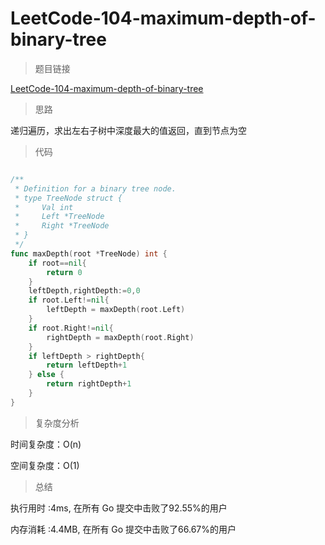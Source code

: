 # LeetCode-104-maximum-depth-of-binary-tree

> 题目链接

[LeetCode-104-maximum-depth-of-binary-tree](https://leetcode-cn.com/problems/maximum-depth-of-binary-tree/)

> 思路

递归遍历，求出左右子树中深度最大的值返回，直到节点为空

> 代码

```go

/**
 * Definition for a binary tree node.
 * type TreeNode struct {
 *     Val int
 *     Left *TreeNode
 *     Right *TreeNode
 * }
 */
func maxDepth(root *TreeNode) int {
    if root==nil{
        return 0
    }
    leftDepth,rightDepth:=0,0
    if root.Left!=nil{
        leftDepth = maxDepth(root.Left)
    }
    if root.Right!=nil{
        rightDepth = maxDepth(root.Right)
    } 
    if leftDepth > rightDepth{
        return leftDepth+1
    } else {
        return rightDepth+1
    }
}

```

> 复杂度分析

时间复杂度：O(n)

空间复杂度：O(1)

> 总结

执行用时 :4ms, 在所有 Go 提交中击败了92.55%的用户

内存消耗 :4.4MB, 在所有 Go 提交中击败了66.67%的用户

